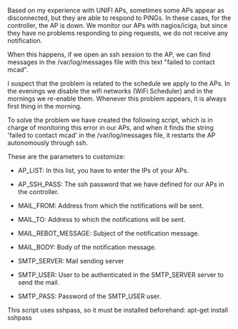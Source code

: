 Based on my experience with UNIFI APs, sometimes some APs appear as disconnected, but they are able to respond to PINGs. In these cases, for the controller, the AP is down. We monitor our APs with nagios/iciga, but since they have no problems responding to ping requests, we do not receive any notification.

When this happens, if we open an ssh session to the AP, we can find messages in the /var/log/messages file with this text "failed to contact mcad".

I suspect that the problem is related to the schedule we apply to the APs. In the evenings we disable the wifi networks (WiFi Scheduler) and in the mornings we re-enable them. Whenever this problem appears, it is always first thing in the morning.

To solve the problem we have created the following script, which is in charge of monitoring this error in our APs, and when it finds the string 'failed to contact mcad' in the /var/log/messages file, it restarts the AP autonomously through ssh.

These are the parameters to customize:

- AP_LIST: In this list, you have to enter the IPs of your APs.
- AP_SSH_PASS: The ssh password that we have defined for our APs in the controller.

- MAIL_FROM: Address from which the notifications will be sent.
- MAIL_TO: Address to which the notifications will be sent.
- MAIL_REBOT_MESSAGE: Subject of the notification message.
- MAIL_BODY: Body of the notification message.
- SMTP_SERVER: Mail sending server
- SMTP_USER: User to be authenticated in the SMTP_SERVER server to send the mail.
- SMTP_PASS: Password of the SMTP_USER user.

This script uses sshpass, so it must be installed beforehand:  apt-get install sshpass
